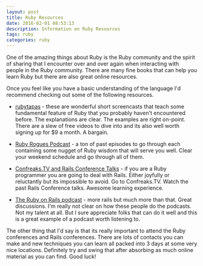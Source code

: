 ```yaml
---
layout: post
title: Ruby Resources
date: 2016-02-01 08:53:13
description: Information on Ruby Resources
tags: ruby
categories: ruby
---
```


One of the amazing things about Ruby is the Ruby community and the spirit of
sharing that I encounter over and over again when interacting with people
in the Ruby community. There are many fine books that can help you learn
Ruby but there are also great online resources.

Once you feel like you have a basic understanding of the language I'd
recommend checking out some of the following resources.

- [rubytapas](http://http://www.rubytapas.com) - these are wonderful short
  screencasts that teach some fundamental feature of Ruby that you probably
  haven't encountered before. The explanations are clear. The examples are right
  on-point. There are a slew of free videos to dive into and its also well
  worth signing up for $9 a month. A bargain.

- [Ruby Rogues Podcast](https://devchat.tv/ruby-rogues/) - a ton of past
  episodes to go through each containing some nugget of Ruby wisdom that will
  serve you well. Clear your weekend schedule and go through all of them.

- [Confreaks.TV and Rails Conference Talks](http://confreaks.tv/conferences/railsconf) - if
  you are a Ruby programmer you are going to deal with Rails. Either joyfully or
  reluctantly but its impossible to avoid. Go to Confreaks.TV. Watch the past
  Rails Conference talks. Awesome learning experience.

- [The Ruby on Rails podcast](http://5by5.tv/rubyonrails) - more rails but much
  more than that. Great discussions. I'm really not clear on how these people do
  the podcasts. Not my talent at all. But I sure appreciate folks that can do it
  well and this is a great example of a podcast worth listening to.

The other thing that I'd say is that its really important to attend the
Ruby conferences and Rails conferences. There are lots of contacts you can make
and new techniques you can learn all packed into 3 days at some very nice
locations. Definitely try and swing that after absorbing as much online material
as you can find. Good luck!
